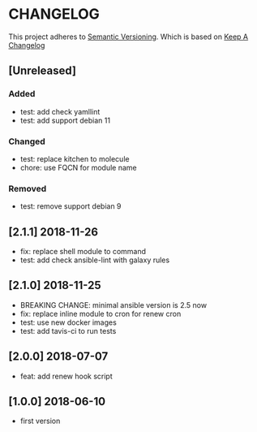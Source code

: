 # CHANGELOG

This project adheres to [Semantic Versioning](http://semver.org/).
Which is based on [Keep A Changelog](http://keepachangelog.com/)

## [Unreleased]

### Added

- test: add check yamllint
- test: add support debian 11

### Changed

- test: replace kitchen to molecule
- chore: use FQCN for module name

### Removed

- test: remove support debian 9

## [2.1.1] 2018-11-26
- fix: replace shell module to command
- test: add check ansible-lint with galaxy rules

## [2.1.0] 2018-11-25
- BREAKING CHANGE: minimal ansible version is 2.5 now
- fix: replace inline module to cron for renew cron
- test: use new docker images
- test: add tavis-ci to run tests

## [2.0.0] 2018-07-07
- feat: add renew hook script

## [1.0.0] 2018-06-10
- first version
